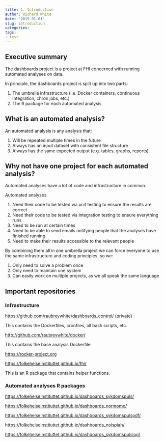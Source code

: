 ```yaml
---
title: 1. Introduction
author: Richard White
date: '2019-01-01'
slug: introduction 
categories:
tags: 
- test
---
```


## Executive summary

The dashboards project is a project at FHI concerned with running automated analyses on data.

In principle, the dashboards project is split up into two parts:

1. The umbrella infrastructure (i.e. Docker containers, continuous integration, chron jobs, etc.)
2. The R package for each automated analysis

## What is an automated analysis?

An automated analysis is any analysis that:

1. Will be repeated multiple times in the future
2. Always has an input dataset with consistent file structure
3. Always has the same expected output (e.g. tables, graphs, reports)

## Why not have one project for each automated analysis?

Automated analyses have a lot of code and infrastructure in common.

Automated analyses:

1. Need their code to be tested via unit testing to ensure the results are correct
2. Need their code to be tested via integration testing to ensure everything runs
3. Need to be run at certain times
4. Need to be able to send emails notifying people that the analyses have finished running
5. Need to make their results accessible to the relevant people

By combining them all in one umbrella project we can force everyone to use the same infrastructure and coding principles, so we:

1. Only need to solve a problem once
2. Only need to maintain one system
3. Can easily work on multiple projects, as we all speak the same language

## Important repositories 

### Infrastructure

https://github.com/raubreywhite/dashboards_control/ (private)

This contains the Dockerfiles, cronfiles, all bash scripts, etc.

http://github.com/raubreywhite/docker/

This contains the base analysis Dockerfile

https://rocker-project.org

https://folkehelseinstituttet.github.io/fhi/

This is an R package that contains helper functions.

### Automated analyses R packages

https://folkehelseinstituttet.github.io/dashboards_sykdomspuls/

https://folkehelseinstituttet.github.io/dashboards_normomo/

https://folkehelseinstituttet.github.io/dashboards_sykdomspulspdf/

https://folkehelseinstituttet.github.io/dashboards_noispiah/

https://folkehelseinstituttet.github.io/dashboards_sykdomspulslog/
